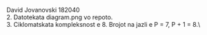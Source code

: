 David Jovanovski 182040 \
2. Datotekata diagram.png vo repoto. \
3. Ciklomatskata kompleksnost e 8. Brojot na jazli e P = 7, P + 1 = 8.\
